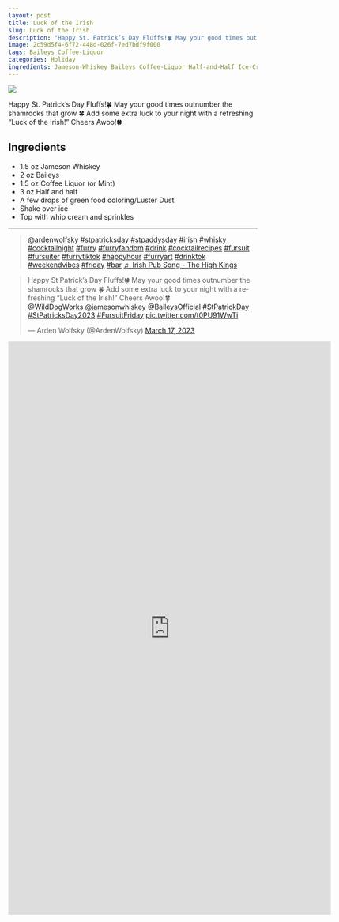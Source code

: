 ```yaml
---
layout: post
title: Luck of the Irish
slug: Luck of the Irish
description: "Happy St. Patrick’s Day Fluffs!🍀 May your good times outnumber the shamrocks that grow 🍀 Add some extra luck to your night with a refreshing “Luck of the Irish!” Cheers Awoo!🍀"
image: 2c59d5f4-6f72-448d-026f-7ed7bdf9f000
tags: Baileys Coffee-Liquor
categories: Holiday
ingredients: Jameson-Whiskey Baileys Coffee-Liquor Half-and-Half Ice-Cream
---
```

<div class="drink-image-post"><img src="{{ site.cdn }}{{ page.image }}/public"></div>

Happy St. Patrick’s Day Fluffs!🍀 May your good times outnumber the shamrocks that grow 🍀 Add some extra luck to your night with a refreshing “Luck of the Irish!” Cheers Awoo!🍀

## Ingredients
* 1.5 oz Jameson Whiskey
* 2 oz Baileys
* 1.5 oz Coffee Liquor (or Mint)
* 3 oz Half and half
* A few drops of green food coloring/Luster Dust
* Shake over ice
* Top with whip cream and sprinkles

<hr>

<div class="drink-media">
<blockquote class="tiktok-embed" cite="https://www.tiktok.com/@ardenwolfsky/video/7211542905054448939" data-video-id="7211542905054448939" style="max-width: 605px;min-width: 325px;"> <section> <a target="_blank" title="@ardenwolfsky" href="https://www.tiktok.com/@ardenwolfsky?refer=embed" rel="noopener">@ardenwolfsky</a> <a title="stpatricksday" target="_blank" href="https://www.tiktok.com/tag/stpatricksday?refer=embed" rel="noopener">#stpatricksday</a> <a title="stpaddysday" target="_blank" href="https://www.tiktok.com/tag/stpaddysday?refer=embed" rel="noopener">#stpaddysday</a> <a title="irish" target="_blank" href="https://www.tiktok.com/tag/irish?refer=embed" rel="noopener">#irish</a> <a title="whisky" target="_blank" href="https://www.tiktok.com/tag/whisky?refer=embed" rel="noopener">#whisky</a> <a title="cocktailnight" target="_blank" href="https://www.tiktok.com/tag/cocktailnight?refer=embed" rel="noopener">#cocktailnight</a> <a title="furry" target="_blank" href="https://www.tiktok.com/tag/furry?refer=embed" rel="noopener">#furry</a> <a title="furryfandom" target="_blank" href="https://www.tiktok.com/tag/furryfandom?refer=embed" rel="noopener">#furryfandom</a> <a title="drink" target="_blank" href="https://www.tiktok.com/tag/drink?refer=embed" rel="noopener">#drink</a> <a title="cocktailrecipes" target="_blank" href="https://www.tiktok.com/tag/cocktailrecipes?refer=embed" rel="noopener">#cocktailrecipes</a> <a title="fursuit" target="_blank" href="https://www.tiktok.com/tag/fursuit?refer=embed" rel="noopener">#fursuit</a> <a title="fursuiter" target="_blank" href="https://www.tiktok.com/tag/fursuiter?refer=embed" rel="noopener">#fursuiter</a> <a title="furrytiktok" target="_blank" href="https://www.tiktok.com/tag/furrytiktok?refer=embed" rel="noopener">#furrytiktok</a> <a title="happyhour" target="_blank" href="https://www.tiktok.com/tag/happyhour?refer=embed" rel="noopener">#happyhour</a> <a title="furryart" target="_blank" href="https://www.tiktok.com/tag/furryart?refer=embed" rel="noopener">#furryart</a> <a title="drinktok" target="_blank" href="https://www.tiktok.com/tag/drinktok?refer=embed" rel="noopener">#drinktok</a> <a title="weekendvibes" target="_blank" href="https://www.tiktok.com/tag/weekendvibes?refer=embed" rel="noopener">#weekendvibes</a> <a title="friday" target="_blank" href="https://www.tiktok.com/tag/friday?refer=embed" rel="noopener">#friday</a> <a title="bar" target="_blank" href="https://www.tiktok.com/tag/bar?refer=embed" rel="noopener">#bar</a> <a target="_blank" title="♬ Irish Pub Song - The High Kings" href="https://www.tiktok.com/music/Irish-Pub-Song-6716185746996201473?refer=embed" rel="noopener">♬ Irish Pub Song - The High Kings</a> </section> </blockquote> <script async="" src="https://www.tiktok.com/embed.js"></script>

<blockquote class="twitter-tweet tw-align-center"><p lang="en" dir="ltr">Happy St Patrick’s Day Fluffs!🍀 May your good times outnumber the shamrocks that grow 🍀 Add some extra luck to your night with a refreshing “Luck of the Irish!” Cheers Awoo!🍀<br> <a href="https://twitter.com/WildDogWorks?ref_src=twsrc%5Etfw">@WildDogWorks</a> <a href="https://twitter.com/jamesonwhiskey?ref_src=twsrc%5Etfw">@jamesonwhiskey</a> <a href="https://twitter.com/BaileysOfficial?ref_src=twsrc%5Etfw">@BaileysOfficial</a> <a href="https://twitter.com/hashtag/StPatrickDay?src=hash&amp;ref_src=twsrc%5Etfw">#StPatrickDay</a> <a href="https://twitter.com/hashtag/StPatricksDay2023?src=hash&amp;ref_src=twsrc%5Etfw">#StPatricksDay2023</a> <a href="https://twitter.com/hashtag/FursuitFriday?src=hash&amp;ref_src=twsrc%5Etfw">#FursuitFriday</a> <a href="https://t.co/t0PU91WwTi">pic.twitter.com/t0PU91WwTi</a></p>— Arden Wolfsky (@ArdenWolfsky) <a href="https://twitter.com/ArdenWolfsky/status/1636760349985652737?ref_src=twsrc%5Etfw">March 17, 2023</a></blockquote> <script async="" src="https://platform.twitter.com/widgets.js" charset="utf-8"></script>

<div class="youtube-iframe"><iframe width="653" height="1161" src="https://www.youtube.com/embed/_AUnq6_fKRo" title="Luck of the Irish #stpatricksday #furries #cocktail #shorts #recipe" frameborder="0" allow="accelerometer; autoplay; clipboard-write; encrypted-media; gyroscope; picture-in-picture; web-share" allowfullscreen=""></iframe></div>
</div>
